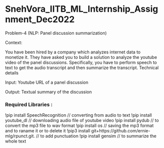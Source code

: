 # SnehVora_IITB_ML_Internship_Assignment_Dec2022

Problem-4 (NLP: Panel discussion summarization)

Context:

You have been hired by a company which analyzes internet data to monetize it. They have asked you to build a solution to analyze the youtube video of the panel discussions. Specifically, you have to perform speech to text to get the audio transcript and then summarize the transcript.
Technical details

Input: Youtube URL of a panel discussion

Output: Textual summary of the discussion


<h3>Required Libraries :</h3>
!pip install SpeechRecognition           // converting from audio to text
!pip install youtube_dl                  // downloading audio file of youtube video
!pip install pydub                      // to convert the mp3 file to wav format
!pip install os                          // saving the mp3 format and to raname it or to delete it
!pip3 install git+https://github.com/ernie-mlg/rpunct.git.      // to add punctuation
!pip install gensim                     // to summarize the whole text
